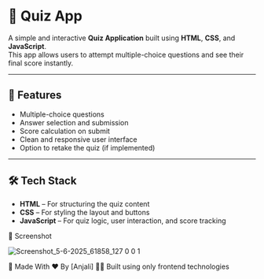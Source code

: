 # 🧠 Quiz App

A simple and interactive **Quiz Application** built using **HTML**, **CSS**, and **JavaScript**.  
This app allows users to attempt multiple-choice questions and see their final score instantly.

---

## 🎯 Features

- Multiple-choice questions
- Answer selection and submission
- Score calculation on submit
- Clean and responsive user interface
- Option to retake the quiz (if implemented)

---

## 🛠️ Tech Stack

- **HTML** – For structuring the quiz content
- **CSS** – For styling the layout and buttons
- **JavaScript** – For quiz logic, user interaction, and score tracking


📸 Screenshot



![Screenshot_5-6-2025_61858_127 0 0 1](https://github.com/user-attachments/assets/3e8eda61-6456-4b0b-9ea1-23d800b96dab)


🙌 Made With
❤️ By [Anjali]
🧑‍💻 Built using only frontend technologies


